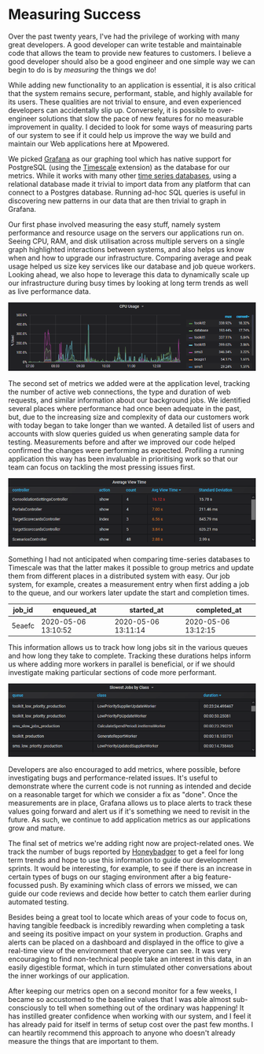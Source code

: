 # Measuring Success

Over the past twenty years, I've had the privilege of working with many great
developers. A good developer can write testable and maintainable code that
allows the team to provide new features to customers. I believe a good developer
should also be a good engineer and one simple way we can begin to do is by
*measuring* the things we do!

While adding new functionality to an application is essential, it is also
critical that the system remains secure, performant, stable, and highly
available for its users. These qualities are not trivial to ensure, and even
experienced developers can accidentally slip up. Conversely, it is possible to
over-engineer solutions that slow the pace of new features for no measurable
improvement in quality. I decided to look for some ways of measuring parts of
our system to see if it could help us improve the way we build and maintain our
Web applications here at Mpowered.

We picked [Grafana](https://grafana.com) as our graphing tool which has native
support for PostgreSQL (using the [Timescale](https://www.timescale.com)
extension) as the database for our metrics. While it works with many other
[time series databases](https://en.wikipedia.org/wiki/Time_series_database),
using a relational database made it trivial to import data from any platform
that can connect to a Postgres database. Running ad-hoc SQL queries is useful in
discovering new patterns in our data that are then trivial to graph in Grafana.

Our first phase involved measuring the easy stuff, namely system performance and
resource usage on the servers our applications run on. Seeing CPU, RAM, and disk
utilisation across multiple servers on a single graph highlighted interactions
between systems, and also helps us know when and how to upgrade our
infrastructure. Comparing average and peak usage helped us size key services
like our database and job queue workers. Looking ahead, we also hope to leverage
this data to dynamically scale up our infrastructure during busy times by
looking at long term trends as well as live performance data.

![CPU utilisation graph](img/cpu.png)

The second set of metrics we added were at the application level, tracking the
number of active web connections, the type and duration of web requests, and
similar information about our background jobs. We identified several places
where performance had once been adequate in the past, but, due to the increasing
size and complexity of data our customers work with today began to take longer
than we wanted. A detailed list of users and accounts with slow queries guided
us when generating sample data for testing. Measurements before and after we
improved our code helped confirmed the changes were performing as expected.
Profiling a running application this way has been invaluable in prioritising
work so that our team can focus on tackling the most pressing issues first.

![Web request times by type](img/view.png)

Something I had not anticipated when comparing time-series databases to
Timescale was that the latter makes it possible to group metrics and update them
from different places in a distributed system with easy. Our job system, for
example, creates a measurement entry when first adding a job to the queue, and
our workers later update the start and completion times.

| job_id | enqueued_at         | started_at          | completed_at        |
| ------ | ------------------- | ------------------- | ------------------- |
| 5eaefc | 2020-05-06 13:10:52 | 2020-05-06 13:11:14 | 2020-05-06 13:12:15 |

This information allows us to track how long jobs sit in the various queues and
how long they take to complete. Tracking these durations helps inform us where
adding more workers in parallel is beneficial, or if we should investigate
making particular sections of code more performant.

![Slow jobs by type](img/jobs.png)

Developers are also encouraged to add metrics, where possible, before
investigating bugs and performance-related issues. It's useful to demonstrate
where the current code is not running as intended and decide on a reasonable
target for which we consider a fix as "done". Once the measurements are in
place, Grafana allows us to place alerts to track these values going forward and
alert us if it's something we need to revisit in the future. As such, we
continue to add application metrics as our applications grow and mature.

The final set of metrics we're adding right now are project-related ones. We
track the number of bugs reported by [Honeybadger](https://app.honeybadger.io/)
to get a feel for long term trends and hope to use this information to guide our
development sprints. It would be interesting, for example, to see if there is an
increase in certain types of bugs on our staging environment after a big
feature-focussed push. By examining which class of errors we missed, we can
guide our code reviews and decide how better to catch them earlier during
automated testing.

Besides being a great tool to locate which areas of your code to focus on,
having tangible feedback is incredibly rewarding when completing a task and
seeing its positive impact on your system in production. Graphs and alerts can
be placed on a dashboard and displayed in the office to give a real-time view of
the environment that everyone can see. It was very encouraging to find
non-technical people take an interest in this data, in an easily digestible
format, which in turn stimulated other conversations about the inner workings of
our application.

After keeping our metrics open on a second monitor for a few weeks, I became so
accustomed to the baseline values that I was able almost sub-consciously to tell
when something out of the ordinary was happening! It has instilled greater
confidence when working with our system, and I feel it has already paid for
itself in terms of setup cost over the past few months. I can heartily recommend
this approach to anyone who doesn't already measure the things that are
important to them.